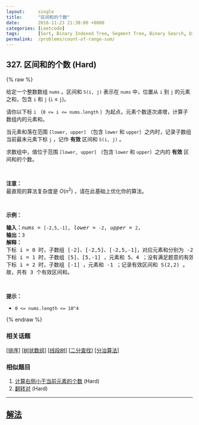 ```yaml
---
layout:     single
title:      "区间和的个数"
date:       2016-11-23 21:30:00 +0800
categories: [Leetcode]
tags:       [Sort, Binary Indexed Tree, Segment Tree, Binary Search, Divide and Conquer]
permalink:  /problems/count-of-range-sum/
---
```


## 327. 区间和的个数 (Hard)

{% raw %}

<p>给定一个整数数组 <code>nums</code> 。区间和 <code>S(i, j)</code> 表示在 <code>nums</code> 中，位置从 <code>i</code> 到 <code>j</code> 的元素之和，包含 <code>i</code> 和 <code>j</code> (<code>i</code> ≤ <code>j</code>)。</p>

<p>请你以下标 <code>i</code> （<code>0 <= i <= nums.length</code> ）为起点，元素个数逐次递增，计算子数组内的元素和。</p>

<p>当元素和落在范围 <code>[lower, upper]</code> （包含 <code>lower</code> 和 <code>upper</code>）之内时，记录子数组当前最末元素下标 <code>j</code> ，记作 <strong>有效</strong> 区间和 <code>S(i, j)</code> 。</p>

<p>求数组中，值位于范围 <code>[lower, upper]</code> （包含 <code>lower</code> 和 <code>upper</code>）之内的 <strong>有效</strong> 区间和的个数。</p>

<p> </p>

<p><strong>注意：</strong><br />
最直观的算法复杂度是 <em>O</em>(<em>n</em><sup>2</sup>) ，请在此基础上优化你的算法。</p>

<p> </p>

<p><strong>示例：</strong></p>

<pre>
<strong>输入：</strong><em>nums</em> = <code>[-2,5,-1]</code>, <em>lower</em> = <code>-2</code>, <em>upper</em> = <code>2</code>,
<strong>输出：</strong>3 
<strong>解释：</strong>
下标 i = 0 时，子数组 [-2]、[-2,5]、[-2,5,-1]，对应元素和分别为 -2、3、2 ；其中 -2 和 2 落在范围 [lower = -2, upper = 2] 之间，因此记录有效区间和 S(0,0)，S(0,2) 。
下标 i = 1 时，子数组 [5]、[5,-1] ，元素和 5、4 ；没有满足题意的有效区间和。
下标 i = 2 时，子数组 [-1] ，元素和 -1 ；记录有效区间和 S(2,2) 。
故，共有 3 个有效区间和。</pre>

<p> </p>

<p><strong>提示：</strong></p>

<ul>
	<li><code>0 <= nums.length <= 10^4</code></li>
</ul>

{% endraw %}

### 相关话题
  [[排序](https://github.com/openset/leetcode/tree/master/tag/sort/README.md)]
  [[树状数组](https://github.com/openset/leetcode/tree/master/tag/binary-indexed-tree/README.md)]
  [[线段树](https://github.com/openset/leetcode/tree/master/tag/segment-tree/README.md)]
  [[二分查找](https://github.com/openset/leetcode/tree/master/tag/binary-search/README.md)]
  [[分治算法](https://github.com/openset/leetcode/tree/master/tag/divide-and-conquer/README.md)]

### 相似题目
  1. [计算右侧小于当前元素的个数](/problems/count-of-smaller-numbers-after-self) (Hard)
  1. [翻转对](/problems/reverse-pairs) (Hard)

---

## [解法](https://github.com/openset/leetcode/tree/master/problems/count-of-range-sum)
